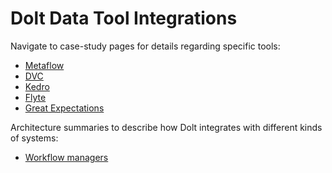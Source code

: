 # Dolt Data Tool Integrations

Navigate to case-study pages for details regarding
specific tools:

- [Metaflow](./metaflow.md)
- [DVC](./dvc.md)
- [Kedro](./kedro.md)
- [Flyte](./flyte)
- [Great Expectations](great_expectations.md)

Architecture summaries to describe how Dolt integrates with
different kinds of systems:

- [Workflow managers](./workflow_managers.md)

